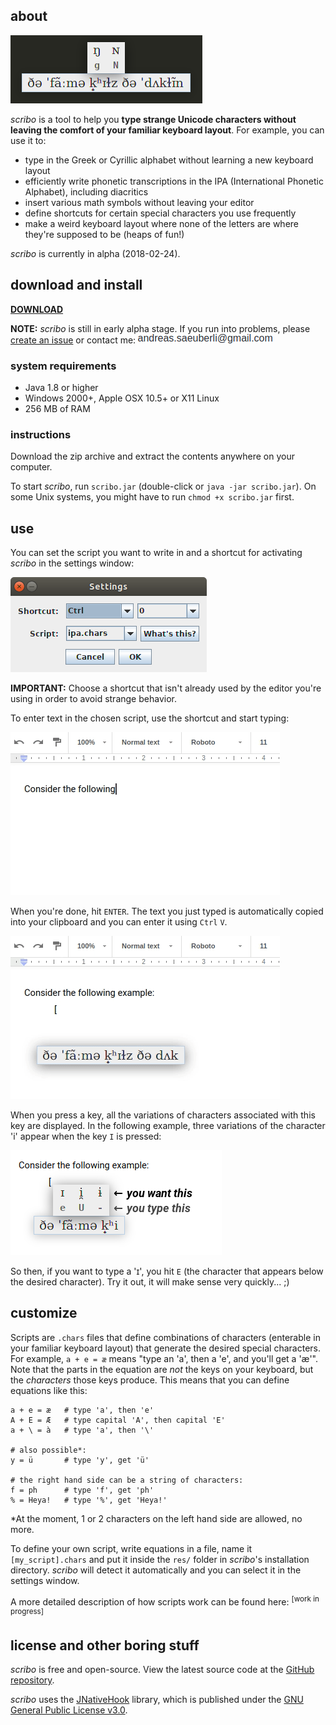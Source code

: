 ## about

![Screenshot](images/scr_example.png)

_scribo_ is a tool to help you __type strange Unicode characters without leaving the comfort of your familiar keyboard layout__. For example, you can use it to:

* type in the Greek or Cyrillic alphabet without learning a new keyboard layout
* efficiently write phonetic transcriptions in the IPA (International Phonetic Alphabet), including diacritics
* insert various math symbols without leaving your editor
* define shortcuts for certain special characters you use frequently
* make a weird keyboard layout where none of the letters are where they're supposed to be (heaps of fun!)

_scribo_ is currently in alpha (2018-02-24).

## download and install

[__DOWNLOAD__](download/20180224_scribo.zip)

__NOTE:__ _scribo_ is still in early alpha stage. If you run into problems, please [create an issue](https://github.com/phigames/scribo/issues) or contact me: ![](images/contact.png)

### system requirements

* Java 1.8 or higher
* Windows 2000+, Apple OSX 10.5+ or X11 Linux
* 256 MB of RAM

### instructions

Download the zip archive and extract the contents anywhere on your computer.

To start _scribo_, run `scribo.jar` (double-click or `java -jar scribo.jar`). On some Unix systems, you might have to run `chmod +x scribo.jar` first.

## use

You can set the script you want to write in and a shortcut for activating _scribo_ in the settings window:

![The settings window](images/scr_settings.png)

__IMPORTANT:__ Choose a shortcut that isn't already used by the editor you're using in order to avoid strange behavior.

To enter text in the chosen script, use the shortcut and start typing:

![Activate scribo](images/scr_use01.gif)

When you're done, hit `ENTER`. The text you just typed is automatically copied into your clipboard and you can enter it using `Ctrl` `V`.

![Finish scribo input](images/scr_use02.gif)

When you press a key, all the variations of characters associated with this key are displayed. In the following example, three variations of the character 'i' appear when the key `I` is pressed: 

![Character selection](images/scr_use03.png)

So then, if you want to type a 'ɪ', you hit `E` (the character that appears below the desired character). Try it out, it will make sense very quickly... ;)

## customize

Scripts are `.chars` files that define combinations of characters (enterable in your familiar keyboard layout) that generate the desired special characters. For example, `a + e = æ` means "type an 'a', then a 'e', and you'll get a 'æ'". Note that the parts in the equation are _not_ the keys on your keyboard, but the _characters_ those keys produce. This means that you can define equations like this:

```
a + e = æ   # type 'a', then 'e'
A + E = Æ   # type capital 'A', then capital 'E'
a + \ = à   # type 'a', then '\'

# also possible*:
y = ü       # type 'y', get 'ü'

# the right hand side can be a string of characters:
f = ph      # type 'f', get 'ph'
% = Heya!   # type '%', get 'Heya!'
```
*At the moment, 1 or 2 characters on the left hand side are allowed, no more.

To define your own script, write equations in a file, name it `[my_script].chars` and put it inside the `res/` folder in _scribo_'s installation directory. _scribo_ will detect it automatically and you can select it in the settings window.

A more detailed description of how scripts work can be found here: <sup>[work in progress]</sup>

## license and other boring stuff

_scribo_ is free and open-source. View the latest source code at the [GitHub repository](https://github.com/phigames/scribo).

_scribo_ uses the [JNativeHook](https://github.com/kwhat/jnativehook) library, which is published under the [GNU General Public License v3.0](https://www.gnu.org/licenses/gpl-3.0.en.html).
